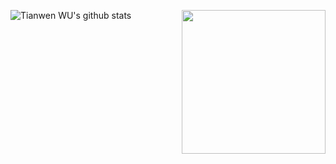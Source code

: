 ![Tianwen WU's github stats](https://github-readme-stats.vercel.app/api?username=TNTWEN&bg_color=30,e96443,904e95&title_color=fff&text_color=fff)
<img align='right' src="https://media.giphy.com/media/dWfMYHHOmHoWi2oSOm/giphy.gif" width="230">

